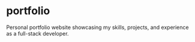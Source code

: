 # portfolio
Personal portfolio website showcasing my skills, projects, and experience as a full-stack developer.
